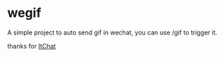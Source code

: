 # wegif

A simple project to auto send gif in wechat, you can use /gif to trigger it.

thanks for [ItChat](https://github.com/littlecodersh/ItChat)